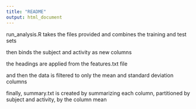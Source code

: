 ```yaml
---
title: "README"
output: html_document
---
```


run_analysis.R takes the files provided and combines the training and test sets

then binds the subject and activity as new columns

the headings are applied from the features.txt file

and then the data is filtered to only the mean and standard deviation columns

finally, summary.txt is created by summarizing each column, partitioned by subject and activity, by the column mean